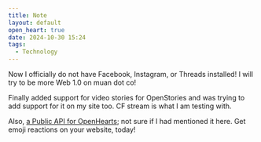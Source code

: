 ```yaml
---
title: Note
layout: default
open_heart: true
date: 2024-10-30 15:24
tags:
  - Technology
---
```


Now I officially do not have Facebook, Instagram, or Threads installed! I will try to be more Web 1.0 on muan dot co!

Finally added support for video stories for OpenStories and was trying to add support for it on my site too. CF stream is what I am testing with.

Also, [a Public API for OpenHearts](https://github.com/dddddddddzzzz/api-oh); not sure if I had mentioned it here. Get emoji reactions on your website, today!
